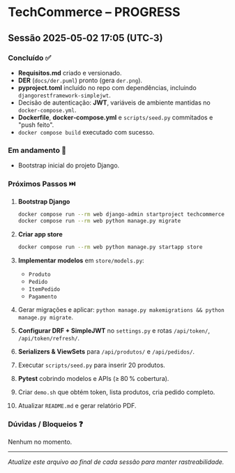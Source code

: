 # TechCommerce – PROGRESS

## Sessão 2025‑05‑02 17:05 (UTC‑3)

### Concluído ✅

* **Requisitos.md** criado e versionado.
* **DER** (`docs/der.puml`) pronto (gera `der.png`).
* **pyproject.toml** incluído no repo com dependências, incluindo `djangorestframework-simplejwt`.
* Decisão de autenticação: **JWT**, variáveis de ambiente mantidas no `docker-compose.yml`.
* **Dockerfile**, **docker‑compose.yml** e `scripts/seed.py` commitados e "push feito".
* `docker compose build` executado com sucesso.

### Em andamento 🔄

* Bootstrap inicial do projeto Django.

### Próximos Passos ⏭️

1. **Bootstrap Django**

   ```bash
   docker compose run --rm web django-admin startproject techcommerce .
   docker compose run --rm web python manage.py migrate
   ```
2. **Criar app store**

   ```bash
   docker compose run --rm web python manage.py startapp store
   ```
3. **Implementar modelos** em `store/models.py`:

   * `Produto`
   * `Pedido`
   * `ItemPedido`
   * `Pagamento`
4. Gerar migrações e aplicar: `python manage.py makemigrations && python manage.py migrate`.
5. **Configurar DRF + SimpleJWT** no `settings.py` e rotas `/api/token/`, `/api/token/refresh/`.
6. **Serializers & ViewSets** para `/api/produtos/` e `/api/pedidos/`.
7. Executar `scripts/seed.py` para inserir 20 produtos.
8. **Pytest** cobrindo modelos e APIs (≥ 80 % cobertura).
9. Criar `demo.sh` que obtém token, lista produtos, cria pedido completo.
10. Atualizar `README.md` e gerar relatório PDF.

### Dúvidas / Bloqueios ❓

Nenhum no momento.

---

*Atualize este arquivo ao final de cada sessão para manter rastreabilidade.*

